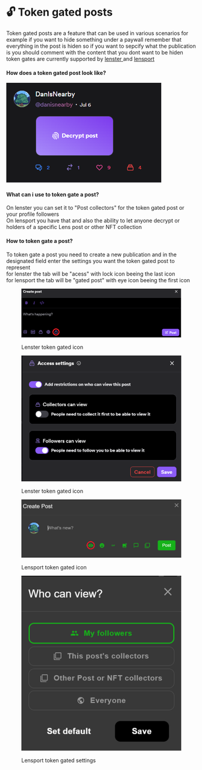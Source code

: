 # 🔓 Token gated posts

Token gated posts are a feature that can be used in various scenarios for example if you want to hide something under a paywall remember that everything in the post is hiden so if you want to sepcify what the publication is you should comment with the content that you dont want to be hiden token gates are currently supported by [lenster ](https://lenster.xyz)and [lensport](htps://lensport.io)

#### How does a token gated post look like?

![](<../../.gitbook/assets/image (1).png>)

#### What can i use to token gate a post?

On lenster you can set it to "Post collectors" for the token gated post or your profile followers \
On lensport you have that and also the ability to let anyone decrypt or holders of a specific Lens post or other NFT collection&#x20;

#### How to token gate a post?

To token gate a post you need to create a new publication and in the designated field enter the settings you want the token gated post to represent \
for lenster the tab will be "acess" with lock icon beeing the last icon \
for lensport the tab will be "gated post" with eye icon beeing the first icon

<figure><img src="../../.gitbook/assets/image.png" alt=""><figcaption><p>Lenster token gated icon</p></figcaption></figure>

<figure><img src="../../.gitbook/assets/image (2).png" alt=""><figcaption><p>Lenster token gated icon</p></figcaption></figure>

<figure><img src="../../.gitbook/assets/image (5).png" alt=""><figcaption><p>Lensport token gated icon</p></figcaption></figure>

<figure><img src="../../.gitbook/assets/image (3).png" alt=""><figcaption><p>Lensport token gated settings</p></figcaption></figure>
